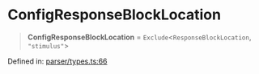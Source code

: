 # ConfigResponseBlockLocation

> **ConfigResponseBlockLocation** = `Exclude`\<`ResponseBlockLocation`, `"stimulus"`\>

Defined in: [parser/types.ts:66](https://github.com/revisit-studies/study/blob/d85836850c66a7e523578f6b0e32c1027d11846b/src/parser/types.ts#L66)
